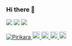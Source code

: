 ### Hi there 👋
![](https://github-profile-summary-cards.vercel.app/api/cards/profile-details?username=Pirikara&theme=default)
![](https://github-profile-summary-cards.vercel.app/api/cards/repos-per-language?username=Pirikara&theme=default)
![](https://github-profile-summary-cards.vercel.app/api/cards/most-commit-language?username=Pirikara&theme=default)
                
<!--
**fujiokayu/fujiokayu** is a ✨ _special_ ✨ repository because its `README.md` (this file) appears on your GitHub profile.

Here are some ideas to get you started:

- 🔭 I’m currently working on ...
- 🌱 I’m currently learning ...
- 👯 I’m looking to collaborate on ...
- 🤔 I’m looking for help with ...
- 💬 Ask me about ...
- 📫 How to reach me: ...
- 😄 Pronouns: ...
- ⚡ Fun fact: ...
-->
<!--
**Pirikara/Pirikara** is a ✨ _special_ ✨ repository because its `README.md` (this file) appears on your GitHub profile.

Here are some ideas to get you started:

- 🔭 I’m currently working on ...
- 🌱 I’m currently learning ...
- 👯 I’m looking to collaborate on ...
- 🤔 I’m looking for help with ...
- 💬 Ask me about ...
- 📫 How to reach me: ...
- 😄 Pronouns: ...
- ⚡ Fun fact: ...
-->

<p align="left">
  <a href="https://github.com/Pirikara/Pirikara/">
    <img src="https://komarev.com/ghpvc/?username=Pirikara" alt="Pirikara" />
  </a>
  <a href="https://twitter.com/Piri_kara">
    <img height="20" src="https://img.shields.io/twitter/follow/Piri_kara?label=Twitter&logo=twitter&style=flat" />
  </a>
  <a href="https://github.com/Pirikara">
    <img height="20" src="https://img.shields.io/github/followers/Pirikara?label=follow&logo=github&style=flat" />
  </a>
  <a href="https://stackoverflow.com/users/13829308/pirikara">
    <img height="20" src="https://img.shields.io/stackexchange/stackoverflow/r/13829308?label=StackOverflow&logo=stack-overflow&style=flat" />
  </a>
  <a href="https://qiita.com/gakinchoy7">
    <img height="20" src="https://qiita-badge.apiapi.app/s/gakinchoy7/posts.svg" />
  </a>
</p>
